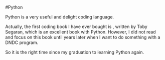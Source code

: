 #Python

Python is a very useful and delight coding language.

Actually, the first coding book I have ever bought is <Programming Collective Intelligence>, written by Toby Segaran, which is an excellent book with Python. However, I did not read and focus on this book until years later when I want to do something with a DNDC program.

So it is the right time since my graduation to learning Python again.
